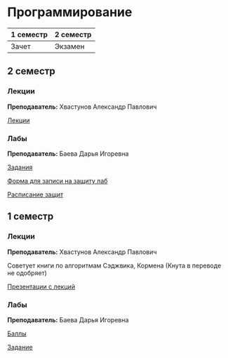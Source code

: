 # Программирование

|1 семестр|2 семестр|
|---|---|
|Зачет|Экзамен|

## 2 семестр
### Лекции

**Преподаватель:** Хвастунов Александр Павлович

[Лекции](https://drive.google.com/drive/folders/1tzqthKbqVosJhoZFaAvG7jZvCfJ8ithB)

### Лабы

**Преподаватель:** Баева Дарья Игоревна

[Задания](https://drive.google.com/open?id=1pn6YN9MN8I01G1Bz-6saimffKrQ4Zyc7)

[Форма для записи на защиту лаб](https://docs.google.com/forms/d/e/1FAIpQLSdr1vFyTW_WI_SLir2xmfBNWcMUdcdGnRLLrn64_oWa6b1yxw/viewform)

[Расписание защит](https://docs.google.com/spreadsheets/d/13_RSdBB5DG9eTe-snq8MAQCM2erxYUfptbWyGzAg8No/edit)

## 1 семестр
### Лекции

**Преподаватель:** Хвастунов Александр Павлович

Советует книги по алгоритмам Сэджвика, Кормена (Кнута в переводе не одобряет)

[Презентации с лекций](https://drive.google.com/drive/folders/113UbPRJY_gsNkbE8cX7AGsOFAA2gqX8J)

### Лабы

**Преподаватель:** Баева Дарья Игоревна

[Баллы](https://docs.google.com/spreadsheets/d/1BMRHimS4Ioo5cWX1yZdHFsSyViR_J2h8rhL8Wl_x3og/edit#gid=0)

[Задание](https://drive.google.com/drive/folders/1evFNFQOdeiMIVPAOOo4XLB-VJRvSZvD3)
